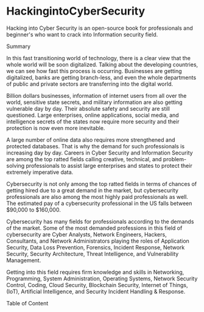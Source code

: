 # HackingintoCyberSecurity
Hacking into Cyber Security is an open-source book for professionals and beginner's who want to crack into Information security field. 



Summary


In this fast transitioning world of technology, there is a clear view that the whole world will be soon digitalized. Talking about the developing countries, we can see how fast this process is occurring. Businesses are getting digitalized, banks are getting branch-less, and even the whole departments of public and private sectors are transferring into the digital world.

Billion dollars businesses, information of internet users from all over the world, sensitive state secrets, and military information are also getting vulnerable day by day. Their absolute safety and security are still questioned. Large enterprises, online applications, social media, and intelligence secrets of the states now require more security and their protection is now even more inevitable.

A large number of online data also requires more strengthened and protected databases. That is why the demand for such professionals is increasing day by day. Careers in Cyber Security and Information Security are among the top ratted fields calling creative, technical, and problem-solving professionals to assist large enterprises and states to protect their extremely imperative data.

Cybersecurity is not only among the top ratted fields in terms of chances of getting hired due to a great demand in the market, but cybersecurity professionals are also among the most highly paid professionals as well. The estimated pay of a cybersecurity professional in the US falls between $90,000 to $160,000.

Cybersecurity has many fields for professionals according to the demands of the market. Some of the most demanded professions in this field of cybersecurity are Cyber Analysts, Network Engineers, Hackers, Consultants, and Network Administrators playing the roles of Application Security, Data Loss Prevention, Forensics, Incident Response, Network Security, Security Architecture, Threat Intelligence, and Vulnerability Management.

Getting into this field requires firm knowledge and skills in Networking, Programming, System Administration, Operating Systems, Network Security Control, Coding, Cloud Security, Blockchain Security, Internet of Things, (IoT), Artificial Intelligence, and Security Incident Handling & Response.


Table of Content




